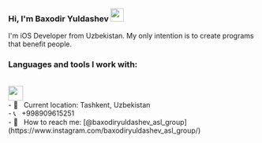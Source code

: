 ### Hi, I'm Baxodir Yuldashev <img src="https://media1.giphy.com/media/hvRJCLFzcasrR4ia7z/giphy.gif" width="27px">

I'm iOS Developer from Uzbekistan. My only intention is to create programs that benefit people.

### Languages and tools I work with:
<br />
<code><img src="https://developer.apple.com/swift/images/swift-og.png" width="30px"></code>
<br />
- 📍 &nbsp; Current location: Tashkent, Uzbekistan <br />
- 📞 &nbsp; +998909615251 <br />
- 📨 &nbsp; How to reach me: [@baxodiryuldashev_asl_group](https://www.instagram.com/baxodiryuldashev_asl_group/) <br />
